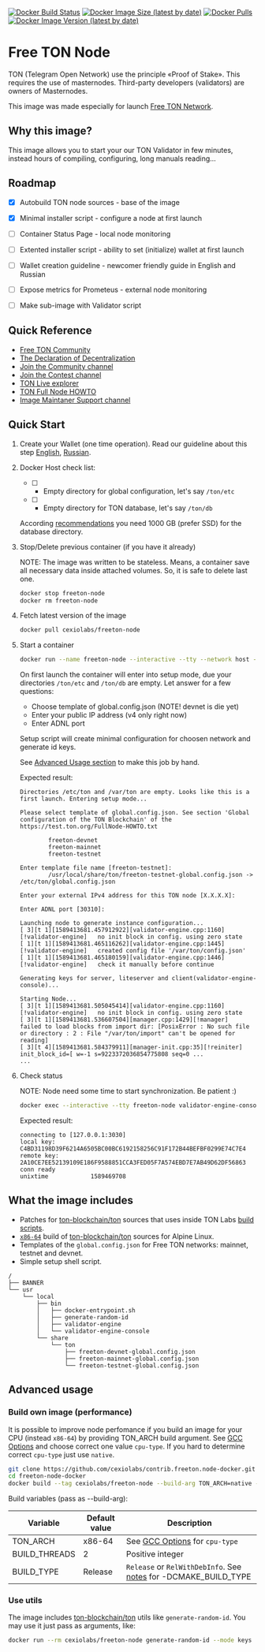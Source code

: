 [![Docker Build Status](https://img.shields.io/docker/build/cexiolabs/freeton-node?label=Status)](https://hub.docker.com/r/cexiolabs/freeton-node/builds)
[![Docker Image Size (latest by date)](https://img.shields.io/docker/image-size/cexiolabs/freeton-node?label=Size)](https://hub.docker.com/r/cexiolabs/freeton-node/tags)
[![Docker Pulls](https://img.shields.io/docker/pulls/cexiolabs/freeton-node?label=Pulls)](https://hub.docker.com/r/cexiolabs/freeton-node)
[![Docker Image Version (latest by date)](https://img.shields.io/docker/v/cexiolabs/freeton-node?sort=semver&label=Version)](https://hub.docker.com/r/cexiolabs/freeton-node/tags)

# Free TON Node
TON (Telegram Open Network) use the principle «Proof of Stake». This requires the use of masternodes. Third-party developers (validators) are owners of Masternodes.

This image was made especially for launch [Free TON Network](https://freeton.org/).

## Why this image?
This image allows you to start your our TON Validator in few minutes, instead hours of compiling, configuring, long manuals reading...

## Roadmap
* [x] Autobuild TON node sources - base of the image
* [x] Minimal installer script - configure a node at first launch
* [ ] Container Status Page - local node monitoring
* [ ] Extented installer script - ability to set (initialize) wallet at first launch
* [ ] Wallet creation guideline - newcomer friendly guide in English and Russian
* [ ] Expose metrics for Prometeus - external node monitoring
* [ ] Make sub-image with Validator script


## Quick Reference
* [Free TON Community](https://freeton.org/)
* [The Declaration
of Decentralization](https://freeton.org/dod)
* [Join the Community channel](https://t.me/ton_crystal_news)
* [Join the Contest channel](https://t.me/ton_contests)
* [TON Live explorer](https://ton.live/main)
* [TON Full Node HOWTO](https://test.ton.org/FullNode-HOWTO.txt)
* [Image Maintaner Support channel](https://t.me/cexiolabs)

## Quick Start

1. Create your Wallet (one time operation). Read our guideline about this step [English](TBD), [Russian](TBD).

1. Docker Host check list:

	* [ ] - Empty directory for global configuration, let's say `/ton/etc`
	* [ ] - Empty directory for TON database, let's say `/ton/db`
	
	According [recommendations](https://github.com/tonlabs/main.ton.dev/) you need 1000 GB (prefer SSD) for the database directory.

1. Stop/Delete previous container (if you have it already)

	NOTE: The image was written to be stateless. Means, a container save all necessary data inside attached volumes. So, it is safe to delete last one.

	```bash
	docker stop freeton-node
	docker rm freeton-node
	```

1. Fetch latest version of the image

	```bash
	docker pull cexiolabs/freeton-node
	```

1. Start a container

	```bash
	docker run --name freeton-node --interactive --tty --network host --mount type=bind,source=/ton/etc,target=/etc/ton --mount type=bind,source=/ton/db,target=/var/ton cexiolabs/freeton-node
	```

	On first launch the container will enter into setup mode, due your directories `/ton/etc` and `/ton/db` are empty. Let answer for a few questions:

	* Choose template of global.config.json  (NOTE! devnet is die yet)
	* Enter your public IP address (v4 only right now)
	* Enter ADNL port

	Setup script will create minimal configuration for choosen network and generate id keys.

	See [Advanced Usage section](#advanced-usage) to make this job by hand.

	Expected result:
	```
	Directories /etc/ton and /var/ton are empty. Looks like this is a first launch. Entering setup mode...

	Please select template of global.config.json. See section 'Global configuration of the TON Blockchain' of the https://test.ton.org/FullNode-HOWTO.txt

			freeton-devnet
			freeton-mainnet
			freeton-testnet

	Enter template file name [freeton-testnet]: 
			/usr/local/share/ton/freeton-testnet-global.config.json -> /etc/ton/global.config.json

	Enter your external IPv4 address for this TON node [X.X.X.X]: 

	Enter ADNL port [30310]: 

	Launching node to generate instance configuration...
	[ 3][t 1][1589413681.457912922][validator-engine.cpp:1160][!validator-engine]   no init block in config. using zero state
	[ 1][t 1][1589413681.465116262][validator-engine.cpp:1445][!validator-engine]   created config file '/var/ton/config.json'
	[ 1][t 1][1589413681.465180159][validator-engine.cpp:1446][!validator-engine]   check it manually before continue

	Generating keys for server, liteserver and client(validator-engine-console)...

	Starting Node...
	[ 3][t 1][1589413681.505045414][validator-engine.cpp:1160][!validator-engine]   no init block in config. using zero state
	[ 3][t 1][1589413681.536607504][manager.cpp:1429][!manager]     failed to load blocks from import dir: [PosixError : No such file or directory : 2 : File "/var/ton/import" can't be opened for reading]
	[ 3][t 4][1589413681.584379911][manager-init.cpp:35][!reiniter] init_block_id=[ w=-1 s=9223372036854775808 seq=0 ...
	...
	```

1. Check status

	NOTE: Node need some time to start synchronization. Be patient :)

	```bash
	docker exec --interactive --tty freeton-node validator-engine-console --address 127.0.0.1:3030 --key /etc/ton/keys/client --pub /etc/ton/keys/server.pub -c "getstats" -c "quit"
	```

	Expected result:
	```
	connecting to [127.0.0.1:3030]
	local key: C4BD31198D39F6214A6505BC00BC6192158256C91F172B44BEFBF0299E74C7E4
	remote key: 2A10CE7EE52139109E186F9588851CCA3FED05F7A574EBD7E7AB49D62DF56863
	conn ready
	unixtime			1589469708
	```

## What the image includes

* Patches for [ton-blockchain/ton](https://github.com/ton-blockchain/ton) sources that uses inside TON Labs [build scripts](https://github.com/tonlabs/main.ton.dev/tree/master/patches).
* [`x86-64`](https://gcc.gnu.org/onlinedocs/gcc-9.2.0/gcc/x86-Options.html#x86-Options) build of [ton-blockchain/ton](https://github.com/ton-blockchain/ton) sources for Alpine Linux.
* Templates of the `global.config.json` for Free TON networks: mainnet, testnet and devnet.
* Simple setup shell script.

```
/
├── BANNER
└── usr
    └── local
        ├── bin
        │   ├── docker-entrypoint.sh
        │   ├── generate-random-id
        │   ├── validator-engine
        │   └── validator-engine-console
        └── share
            └── ton
                ├── freeton-devnet-global.config.json
                ├── freeton-mainnet-global.config.json
                └── freeton-testnet-global.config.json
```

## Advanced usage

### Build own image (performance)

It is possible to improve node perfomance if you build an image for your CPU (instead `x86-64`) by providing TON_ARCH build argument. See [GCC Options](https://gcc.gnu.org/onlinedocs/gcc-9.2.0/gcc/x86-Options.html#x86-Options) and choose correct one value `cpu-type`. If you hard to determine correct `cpu-type` just use `native`.

```bash
git clone https://github.com/cexiolabs/contrib.freeton.node-docker.git freeton-node-docker
cd freeton-node-docker
docker build --tag cexiolabs/freeton-node --build-arg TON_ARCH=native --file docker/alpine/Dockerfile .
```

Build variables (pass as --build-arg):

| Variable       | Default value | Description          |
|----------------|---------------|----------------------|
| TON_ARCH       | x86-64        | See [GCC Options](https://gcc.gnu.org/onlinedocs/gcc-9.2.0/gcc/x86-Options.html#x86-Options) for `cpu-type` |
| BUILD_THREADS  | 2             | Positive integer           |
| BUILD_TYPE     | Release       | `Release` or `RelWithDebInfo`. See [notes](https://github.com/ton-blockchain/ton/blob/eecf05ca5934c8c65c8113237fa4a00adcfea697/doc/FullNode-HOWTO) for -DCMAKE_BUILD_TYPE |

### Use utils

The image includes [ton-blockchain/ton](https://github.com/ton-blockchain/ton) utils like `generate-random-id`. You may use it just pass as arguments, like:
``` bash
docker run --rm cexiolabs/freeton-node generate-random-id --mode keys
```
